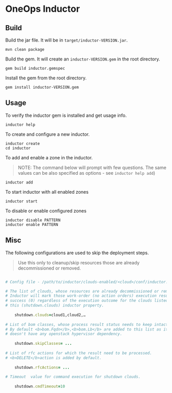 OneOps Inductor
===============



Build
-----

Build the jar file. It will be in `target/inductor-VERSION.jar`.

	mvn clean package


Build the gem. It will create an `inductor-VERSION.gem` in the root directory.

	gem build inductor.gemspec
	
	
Install the gem from the root directory.

	gem install inductor-VERSION.gem
	

Usage
-----

To verify the inductor gem is installed and get usage info.

	inductor help
	
	
To create and configure a new inductor.

	inductor create
	cd inductor

	
To add and enable a zone in the inductor.
> NOTE: The command below will prompt with few questions. The same values can be also specified as options - see `inductor help add`)

	inductor add
	

To start inductor with all enabled zones

	inductor start


To disable or enable configured zones

	inductor disable PATTERN
	inductor enable PATTERN
	

Misc
----

The following configurations are used to skip the deployment steps. 
> Use this only to cleanup/skip resources those are already decommissioned or removed.

```ruby

# Config file - /path/to/inductor/clouds-enabled/<cloud>/conf/inductor.properties

# The list of clouds, whose resources are already decommissioned or removed.
# Inductor will mark those work-order (no action orders) execution result as
# success (0) regardless of the execution outcome for the clouds listed in
# this (shutdown.clouds) inductor property.
     
    shutdown.clouds=cloud1,cloud2,…
     
# List of bom classes, whose process result status needs to keep intact.
# By default <b>bom.Fqdn</b>,<b>bom.Lb</b> are added to this list as it
# doesn't have any openstack hypervisor dependency.
    
    shutdown.skipClasses= ...  
    
# List of rfc actions for which the result need to be processed.
# <b>DELETE</b>action is added by default.
    
    shutdown.rfcActions= ...  
  
# Timeout  value for command execution for shutdown clouds.
    
    shutdown.cmdTimeout=10

```
